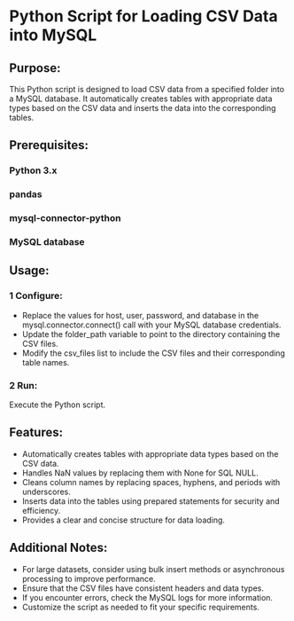 # Python Script for Loading CSV Data into MySQL

## Purpose:

This Python script is designed to load CSV data from a specified folder into a MySQL database. It automatically creates tables with appropriate data types based on the CSV data and inserts the data into the corresponding tables.

## Prerequisites:

### Python 3.x
### pandas
### mysql-connector-python
### MySQL database

## Usage:

### 1 Configure:

- Replace the values for host, user, password, and database in the mysql.connector.connect() call with your MySQL database credentials.
- Update the folder_path variable to point to the directory containing the CSV files.
- Modify the csv_files list to include the CSV files and their corresponding table names.


### 2 Run:

Execute the Python script.

## Features:

- Automatically creates tables with appropriate data types based on the CSV data.
- Handles NaN values by replacing them with None for SQL NULL.
- Cleans column names by replacing spaces, hyphens, and periods with underscores.
- Inserts data into the tables using prepared statements for security and efficiency.
- Provides a clear and concise structure for data loading.

## Additional Notes:

- For large datasets, consider using bulk insert methods or asynchronous processing to improve performance.
- Ensure that the CSV files have consistent headers and data types.
- If you encounter errors, check the MySQL logs for more information.
- Customize the script as needed to fit your specific requirements.
